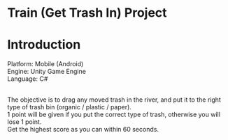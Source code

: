 # Train (Get Trash In) Project

<h1>Introduction</h1>
Platform: Mobile (Android)<br/>
Engine: Unity Game Engine<br/>
Language: C#<br/><br/>

The objective is to drag any moved trash in the river, and put it to the right type of trash bin (organic / plastic / paper).<br>
1 point will be given if you put the correct type of trash, otherwise you will lose 1 point.<br/>
Get the highest score as you can within 60 seconds.
